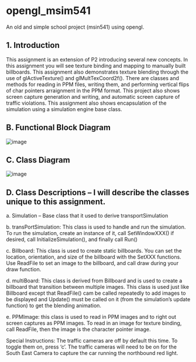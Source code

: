# opengl_msim541
An old and simple school project (msin541) using opengl.

## 1.	Introduction 
This assignment is an extension of P2 introducing several new concepts.  In this assignment you will see texture binding and mapping to manually built billboards.  This assignment also demonstrates texture blending through the use of glActiveTexture() and glMultTexCoord2f().  There are classes and methods for reading in PPM files, writing them, and performing vertical flips of char pointers arraignment in the PPM format.  This project also shows screen capture generation and writing, and automatic screen capture of traffic violations.  This assignment also shows encapsulation of the simulation using a simulation engine base class.

## B.	Functional Block Diagram
![image](https://user-images.githubusercontent.com/56926839/162270367-922b6481-3928-4935-a08c-1ff8b0a15224.png)

## C.	Class Diagram
![image](https://user-images.githubusercontent.com/56926839/162270506-50af92ad-b460-41c1-a7c5-5688f28531c5.png)

## D.	Class Descriptions – I will describe the classes unique to this assignment.

a.	Simulation – Base class that it used to derive transportSimulation

b.	transPortSimulation: This class is used to handle and run the simulation.  To run the simulation, create an instance of it, call SetWindowXXX() if desired, call InitializeSimulation(), and finally call Run()

c.	Billboard: This class is used to create static billboards.  You can set the location, orientation, and size of the billboard with the SetXXX functions.  Use ReadFile to set an image to the billboard, and call draw during your draw function.

d.	multiBoard:  This class is derived from Billboard and is used to create a billboard that transition between multiple images.  This class is used just like Billboard except that ReadFile() cam be called repeatedly to add images to be displayed and Update() must be called on it (from the simulation’s update function) to get the blending animation.

e.	PPMImage: this class is used to read in PPM images and to right out screen captures as PPM images.  To read in an image for texture binding, call ReadFile, then the image is the character pointer image.

Special Instructions:  The traffic cameras are off by default this time.  To toggle them on, press ‘c’.  The traffic cameras will need to be on for the South East Camera to capture the car running the northbound red light.
